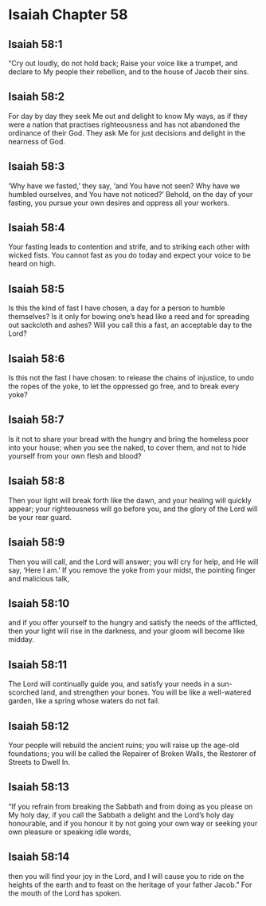 # Isaiah Chapter 58

## Isaiah 58:1
“Cry out loudly, do not hold back; Raise your voice like a trumpet, and declare to My people their rebellion, and to the house of Jacob their sins.

## Isaiah 58:2
For day by day they seek Me out and delight to know My ways, as if they were a nation that practises righteousness and has not abandoned the ordinance of their God. They ask Me for just decisions and delight in the nearness of God.

## Isaiah 58:3
‘Why have we fasted,’ they say, ‘and You have not seen? Why have we humbled ourselves, and You have not noticed?’ Behold, on the day of your fasting, you pursue your own desires and oppress all your workers.

## Isaiah 58:4
Your fasting leads to contention and strife, and to striking each other with wicked fists. You cannot fast as you do today and expect your voice to be heard on high.

## Isaiah 58:5
Is this the kind of fast I have chosen, a day for a person to humble themselves? Is it only for bowing one’s head like a reed and for spreading out sackcloth and ashes? Will you call this a fast, an acceptable day to the Lord?

## Isaiah 58:6
Is this not the fast I have chosen: to release the chains of injustice, to undo the ropes of the yoke, to let the oppressed go free, and to break every yoke?

## Isaiah 58:7
Is it not to share your bread with the hungry and bring the homeless poor into your house; when you see the naked, to cover them, and not to hide yourself from your own flesh and blood?

## Isaiah 58:8
Then your light will break forth like the dawn, and your healing will quickly appear; your righteousness will go before you, and the glory of the Lord will be your rear guard.

## Isaiah 58:9
Then you will call, and the Lord will answer; you will cry for help, and He will say, ‘Here I am.’ If you remove the yoke from your midst, the pointing finger and malicious talk,

## Isaiah 58:10
and if you offer yourself to the hungry and satisfy the needs of the afflicted, then your light will rise in the darkness, and your gloom will become like midday.

## Isaiah 58:11
The Lord will continually guide you, and satisfy your needs in a sun-scorched land, and strengthen your bones. You will be like a well-watered garden, like a spring whose waters do not fail.

## Isaiah 58:12
Your people will rebuild the ancient ruins; you will raise up the age-old foundations; you will be called the Repairer of Broken Walls, the Restorer of Streets to Dwell In.

## Isaiah 58:13
“If you refrain from breaking the Sabbath and from doing as you please on My holy day, if you call the Sabbath a delight and the Lord’s holy day honourable, and if you honour it by not going your own way or seeking your own pleasure or speaking idle words,

## Isaiah 58:14
then you will find your joy in the Lord, and I will cause you to ride on the heights of the earth and to feast on the heritage of your father Jacob.” For the mouth of the Lord has spoken.
